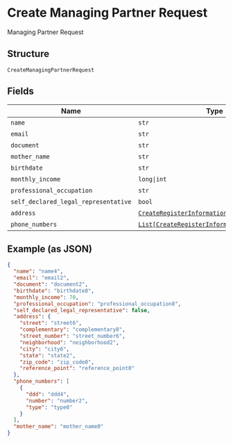 
# Create Managing Partner Request

Managing Partner Request

## Structure

`CreateManagingPartnerRequest`

## Fields

| Name | Type | Tags | Description |
|  --- | --- | --- | --- |
| `name` | `str` | Required | - |
| `email` | `str` | Required | - |
| `document` | `str` | Required | - |
| `mother_name` | `str` | Optional | - |
| `birthdate` | `str` | Required | - |
| `monthly_income` | `long\|int` | Required | - |
| `professional_occupation` | `str` | Required | - |
| `self_declared_legal_representative` | `bool` | Required | - |
| `address` | [`CreateRegisterInformationAddressRequest`](../../doc/models/create-register-information-address-request.md) | Required | - |
| `phone_numbers` | [`List[CreateRegisterInformationPhoneRequest]`](../../doc/models/create-register-information-phone-request.md) | Required | - |

## Example (as JSON)

```json
{
  "name": "name4",
  "email": "email2",
  "document": "document2",
  "birthdate": "birthdate8",
  "monthly_income": 70,
  "professional_occupation": "professional_occupation8",
  "self_declared_legal_representative": false,
  "address": {
    "street": "street6",
    "complementary": "complementary8",
    "street_number": "street_number6",
    "neighborhood": "neighborhood2",
    "city": "city6",
    "state": "state2",
    "zip_code": "zip_code0",
    "reference_point": "reference_point0"
  },
  "phone_numbers": [
    {
      "ddd": "ddd4",
      "number": "number2",
      "type": "type0"
    }
  ],
  "mother_name": "mother_name0"
}
```


